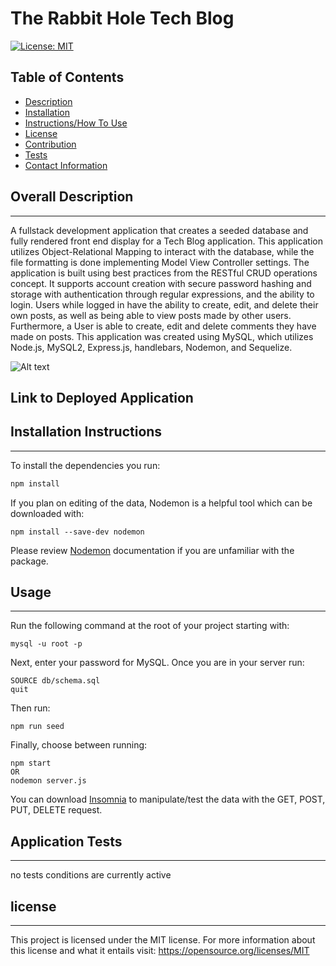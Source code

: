 # The Rabbit Hole Tech Blog
[![License: MIT](https://img.shields.io/badge/License-MIT-yellow.svg)](https://opensource.org/licenses/MIT)

 ## Table of Contents

- [Description](#overall-description)
- [Installation](#installation-instructions)
- [Instructions/How To Use](#instructions/how-to-use)
- [License](#license)
- [Contribution](#contribution-guidelines)
- [Tests](#application-tests)
- [Contact Information](#contact-information)


 ## Overall Description 
 - - - 

A fullstack development application that creates a seeded database and fully rendered front end display for a Tech Blog application. This application utilizes Object-Relational Mapping to interact with the database, while the file formatting is done implementing Model View Controller settings. The application is built using best practices from the RESTful CRUD operations concept. It supports account creation with secure password hashing and storage  with authentication through regular expressions, and the ability to login. Users while logged in have the ability to create, edit, and delete their own posts, as well as being able to view posts made by other users. Furthermore, a User is able to create, edit and delete comments they have made on posts. This application was created using MySQL, which utilizes Node.js, MySQL2, Express.js, handlebars, Nodemon, and Sequelize.

 ![Alt text]()

## Link to Deployed Application

 ## Installation Instructions
 - - -
To install the dependencies you run:
```sh
npm install
```
If you plan on editing of the data, Nodemon is a helpful tool which can be downloaded with: 
```
npm install --save-dev nodemon
```
Please review <a href ="https://www.npmjs.com/package/nodemon">Nodemon</a> documentation if you are unfamiliar with the package.


 ## Usage
 - - -
 
Run the following command at the root of your project starting with:
```
mysql -u root -p
``` 
Next, enter your password for MySQL. Once you are in your server run: 
```
SOURCE db/schema.sql
quit
``` 
Then run:
```
npm run seed
```
Finally, choose between running: 
```
npm start
OR
nodemon server.js
```
You can download <a href="https://insomnia.rest/download">Insomnia</a> to manipulate/test the data with the GET, POST, PUT, DELETE request.

 ## Application Tests
 - - -

no tests conditions are currently active

## license
  - - - 
  This project is licensed under the MIT license.
  For more information about this license and what it entails visit: https://opensource.org/licenses/MIT


